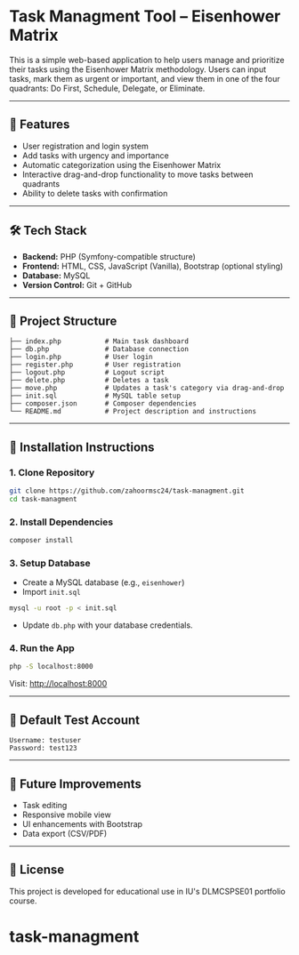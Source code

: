 # Task Managment Tool – Eisenhower Matrix

This is a simple web-based application to help users manage and prioritize their tasks using the Eisenhower Matrix methodology. Users can input tasks, mark them as urgent or important, and view them in one of the four quadrants: Do First, Schedule, Delegate, or Eliminate.

---

## 🚀 Features

- User registration and login system
- Add tasks with urgency and importance
- Automatic categorization using the Eisenhower Matrix
- Interactive drag-and-drop functionality to move tasks between quadrants
- Ability to delete tasks with confirmation

---

## 🛠️ Tech Stack

- **Backend:** PHP (Symfony-compatible structure)
- **Frontend:** HTML, CSS, JavaScript (Vanilla), Bootstrap (optional styling)
- **Database:** MySQL
- **Version Control:** Git + GitHub

---

## 📁 Project Structure

```
├── index.php           # Main task dashboard
├── db.php              # Database connection
├── login.php           # User login
├── register.php        # User registration
├── logout.php          # Logout script
├── delete.php          # Deletes a task
├── move.php            # Updates a task's category via drag-and-drop
├── init.sql            # MySQL table setup
├── composer.json       # Composer dependencies
└── README.md           # Project description and instructions
```

---

## 🧪 Installation Instructions

### 1. Clone Repository
```bash
git clone https://github.com/zahoormsc24/task-managment.git
cd task-managment
```

### 2. Install Dependencies
```bash
composer install
```

### 3. Setup Database
- Create a MySQL database (e.g., `eisenhower`)
- Import `init.sql`

```bash
mysql -u root -p < init.sql
```

- Update `db.php` with your database credentials.

### 4. Run the App
```bash
php -S localhost:8000
```
Visit: [http://localhost:8000](http://localhost:8000)

---

## 👤 Default Test Account
```
Username: testuser
Password: test123
```

---

## 📌 Future Improvements
- Task editing
- Responsive mobile view
- UI enhancements with Bootstrap
- Data export (CSV/PDF)

---

## 📄 License
This project is developed for educational use in IU's DLMCSPSE01 portfolio course.
# task-managment
